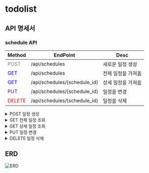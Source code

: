 # todolist

## API 명세서
### schedule API

|Method|EndPoint|Desc|
|------|---|---|
|<span style="color:gray">POST</span>|/api/schedules|새로운 일정 생성|
|<span style="color:blue">GET</span>|/api/schedules|전체 일정을 가져옴|
|<span style="color:blue">GET</span>|/api/schedules/{schedule_id}|상세 일정을 가져옴|
|<span style="color:purple">PUT</span>|/api/schedules/{schedule_id}|일정을 변경|
|<span style="color:red">DELETE</span>|/api/schedules/{schedule_id}|일정을 삭제|


<details>
<summary>POST 일정 생성</summary>
<div markdown="1">       

/api/schedules
  - Request body

|파라미터|타입  |필수여부|설명  |
|------|------|------|------|
|title |String|O     |제목   |
|username|String|O     |작성자 |
|content  |String|X     |내용   |
|password  |String|O     |비밀번호   |

  ```json
  {
    "title": "제목",
    "username": "작성자" ,
    "content": "내용",
    "password": "비밀번호"
}
  
  ```


- Example response

  
|파라미터|타입  |필수여부|설명  |
|------|------|------|------|
|schedule_id |String|O     |일정 고유번호  |
|title |String|O     |제목   |
|username|String|O     |작성자 |
|content  |String|X     |내용   |
|created_At|String|O     |생성 날짜 |
|updated_At|String|X     |수정 날짜 |



  ```json
  HTTP/1.1 200
  
  {
    "schedule_id": 3,
    "title" : "제목",
    "username": "작성자" ,
    "content": "내용",
    "created_At": "2024-10-30"
    }
  
  ```
</div>
</details>

<details>
<summary>GET 전체 일정 조회</summary>
<div markdown="1">       

/api/schedules
  - Requset
    
  ```http
  curl --location 'https://0dc94331-bdcc-466a-a411-cb33d5c05585.mock.pstmn.io/api/schedules
  ```

- Example response

|파라미터|타입  |필수여부|설명  |
|------|------|------|------|
|schedule_id |String|O     |일정 고유번호  |
|title |String|O     |제목   |
|username|String|O     |작성자 |
|content  |String|X     |내용   |
|created_At|String|O     |생성 날짜 |
|updated_At|String|X     |수정 날짜 |

  
  ```json
  HTTP/1.1 200
  
  [
    {
    "schedule_id": 1,
    "title" : "제목1",
    "username": "작성자1" ,
    "content": "내용1",
    "created_At": "2024-10-30",
    "updated_At": "2024-10-31"
    },
    {
    "schedule_id": 2,
    "title" : "제목2",
    "username": "작성자2" ,
    "content": "내용2",
    "created_At": "2024-10-31"
    }]
  ```

</div>
</details>

<details>
  
<summary>GET 상세 일정 조회</summary>

<div markdown="1">       

/api/schedules/{schedule_id}

  - Requset

|파라미터|타입  |필수여부|설명  |
|------|------|------|------|
|schedule_id    |String|O     |일정 고유번호  |



  ```http
  curl --location 'https://0dc94331-bdcc-466a-a411-cb33d5c05585.mock.pstmn.io/api/schedules/1
  ```

- Example response

|파라미터|타입  |필수여부|설명  |
|------|------|------|------|
|schedule_id |String|O     |일정 고유번호  |
|title |String|O     |제목   |
|username|String|O     |작성자 |
|content  |String|X     |내용   |
|created_At|String|O     |생성 날짜 |
|updated_At|String|X     |수정 날짜 |


   ```json
  HTTP/1.1 200
  {
    "schedule_id": 1,
    "title" : "제목1",
    "username": "작성자1" ,
    "content": "내용1",
    "created_At": "2024-10-30",
    "updated_At": "2024-10-31"}
  ```
</div>
</details>


<details>
<summary>PUT 일정 변경</summary>
<div markdown="1">       

/api/schedules/{schedule_id}

```http
  curl --location 'https://0dc94331-bdcc-466a-a411-cb33d5c05585.mock.pstmn.io/api/schedules/1
  ```

  - Request body
    
|파라미터|타입  |필수여부|설명  |
|------|------|------|------|
|title |String|O     |제목   |
|username|String|O     |작성자 |
|content  |String|X     |내용   |
|password  |String|O     |비밀번호   |


  ```json
  {
    "title" : "제목1",
    "username": "작성자1" ,
    "content": "수정내용"
    "password": "비밀번호"}
  ```

- Example response (성공)

|파라미터|타입  |필수여부|설명  |
|------|------|------|------|
|schedule_id |String|O     |일정 고유번호  |
|title |String|O     |제목   |
|username|String|O     |작성자 |
|content  |String|X     |내용   |
|created_At|String|O     |생성 날짜 |
|updated_At|String|O     |수정 날짜 |
  
  ```json
  HTTP/1.1 200
  
  {
    "schedule_id": 1,
    "title" : "제목1",
    "username": "작성자1" ,
    "content": "수정내용",
    "created_At": "2024-10-30",
    "updated_At": "2024-10-31"}
  ```
  
- Example response (실패)

  ```json
  HTTP/1.1 400
  
  {
    "msg": "수정 실패."}
  ```
</div>
</details>

<details>
<summary>DELETE 일정 삭제</summary>
<div markdown="1">       

/api/schedules/{schedule_id}
  - Requset
    
|파라미터|타입  |필수여부|설명  |
|------|------|------|------|
|schedule_id    |String|O     |일정 고유번호  |


  ```http
  curl --location 'https://0dc94331-bdcc-466a-a411-cb33d5c05585.mock.pstmn.io/api/schedules/1
  ```
- Example response (성공)
- 
  ```json
  HTTP/1.1 200
  
  {
    "msg": "삭제 완료되었습니다."}
  ```
  
- Example response (실패)

  ```json
  
  HTTP/1.1 400
  
  {
    "msg": "삭제 실패."}
  ```
  
</div>
</details>



## ERD

![ERD](https://github.com/user-attachments/assets/dabf5208-8aee-4053-b0c8-089697f135d6)
